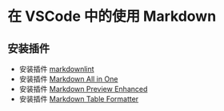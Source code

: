 # 在 VSCode 中的使用 Markdown

## 安装插件

- 安装插件 [markdownlint](https://marketplace.visualstudio.com/items?itemName=DavidAnson.vscode-markdownlint)
- 安装插件 [Markdown All in One](https://marketplace.visualstudio.com/items?itemName=yzhang.markdown-all-in-one)
- 安装插件 [Markdown Preview Enhanced](https://marketplace.visualstudio.com/items?itemName=shd101wyy.markdown-preview-enhanced)
- 安装插件 [Markdown Table Formatter](https://marketplace.visualstudio.com/items?itemName=shufo.vscode-markdown-table-formatter)
